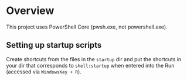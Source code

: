 # Overview

This project uses PowerShell Core (pwsh.exe, not powershell.exe).

## Setting up startup scripts

Create shortcuts from the files in the `startup` dir and put the shortcuts in your dir that corresponds to `shell:startup` when entered into the Run (accessed via `WindowsKey + R`).
